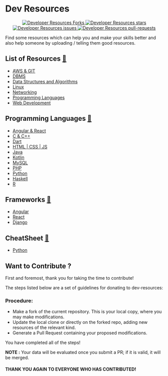 # Dev Resources

<p align="center">
  <a href="https://github.com/theritiktiwari/dev-resources/fork" target="blank">
    <img src="https://img.shields.io/github/forks/theritiktiwari/dev-resources?style=plastic" alt="Developer Resources Forks"/>
  </a>
  <a href="https://github.com/theritiktiwari/dev-resources/stargazers" target="blank">
    <img src="https://img.shields.io/github/stars/theritiktiwari/dev-resources?style=plastic" alt="Developer Resources stars"/>
  </a>
  <a href="https://github.com/theritiktiwari/dev-resources/issues" target="blank">
    <img src="https://img.shields.io/github/issues/theritiktiwari/dev-resources?style=plastic" alt="Developer Resources issues"/>
  </a>
  <a href="https://github.com/theritiktiwari/dev-resources/pulls" target="blank">
    <img src="https://img.shields.io/github/issues-pr/theritiktiwari/dev-resources?style=plastic" alt="Developer Resources pull-requests"/>
  </a>
</p>

Find some resources which can help you and make your skills better and also help someone by uploading / telling them good resources.

## List of Resources [🔗](https://github.com/theritiktiwari/dev-resources)
- [AWS & GIT](https://github.com/theritiktiwari/dev-resources/tree/main/AWS%20%26%20GIT)
- [DBMS](https://github.com/theritiktiwari/dev-resources/tree/main/DBMS)
- [Data Structures and Algorithms](https://github.com/theritiktiwari/dev-resources/tree/main/Data%20Structures%20and%20Algorithms)
- [Linux](https://github.com/theritiktiwari/dev-resources/tree/main/Linux)
- [Networking](https://github.com/theritiktiwari/dev-resources/tree/main/Networking)
- [Programming Languages](https://github.com/theritiktiwari/dev-resources/tree/main/Programming%20Languages)
- [Web Development](https://github.com/theritiktiwari/dev-resources/tree/main/Web%20Development)

## Programming Languages [🔗](https://github.com/theritiktiwari/dev-resources/tree/main/Programming%20Languages)
- [Angular & React](https://github.com/theritiktiwari/dev-resources/tree/main/Programming%20Languages/Angular%20%26%20React)
- [C & C++](https://github.com/theritiktiwari/dev-resources/tree/main/Programming%20Languages/C%20%26%20C%2B%2B)
- [Dart](https://github.com/theritiktiwari/dev-resources/tree/main/Programming%20Languages/Dart)
- [HTML | CSS | JS](https://github.com/theritiktiwari/dev-resources/tree/main/Programming%20Languages/HTML%20%7C%20CSS%20%7C%20JS)
- [Java](https://github.com/theritiktiwari/dev-resources/tree/main/Programming%20Languages/Java)
- [Kotlin](https://github.com/theritiktiwari/dev-resources/tree/main/Programming%20Languages/Kotlin)
- [MySQL](https://github.com/theritiktiwari/dev-resources/tree/main/Programming%20Languages/MySQL)
- [PHP](https://github.com/theritiktiwari/dev-resources/tree/main/Programming%20Languages/PHP)
- [Python](https://github.com/theritiktiwari/dev-resources/tree/main/Programming%20Languages/Python)
- [Haskell](https://github.com/theritiktiwari/dev-resources/blob/main/Programming%20Languages/Haskell%20Notes.pdf)
- [R](https://github.com/theritiktiwari/dev-resources/blob/main/Programming%20Languages/R%20Notes.pdf)

## Frameworks [🔗](https://github.com/theritiktiwari/dev-resources/tree/main/Frameworks)
- [Angular](https://github.com/theritiktiwari/dev-resources/tree/main/Frameworks/Angular)
- [React](https://github.com/theritiktiwari/dev-resources/tree/main/Frameworks/React)
- [Django](https://github.com/theritiktiwari/dev-resources/tree/main/Frameworks/Django)

## CheatSheet [🔗](https://github.com/theritiktiwari/dev-resources/tree/main/CheatSheet)
- [Python](https://github.com/theritiktiwari/dev-resources/tree/main/CheatSheet/Python)




## Want to Contribute ?

First and foremost, thank you for taking the time to contribute!

The steps listed below are a set of guidelines for donating to dev-resources:

### Procedure:

- Make a fork of the current repository. This is your local copy, where you may make modifications.
- Update the local clone or directly on the forked repo, adding new resources of the relevant kind.
- Generate a Pull Request containing your proposed modifications.

You have completed all of the steps!


**NOTE :** Your data will be evaluated once you submit a PR; if it is valid, it will be merged.

#### THANK YOU AGAIN TO EVERYONE WHO HAS CONTRIBUTED!
